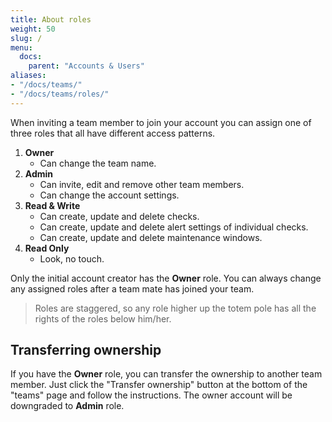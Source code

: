 ```yaml
---
title: About roles
weight: 50
slug: /
menu:
  docs:
    parent: "Accounts & Users"
aliases:
- "/docs/teams/"
- "/docs/teams/roles/"
---
```


When inviting a team member to join your account you can assign one of three roles that all have different access patterns.

1. **Owner**
    - Can change the team name.
2. **Admin**
    - Can invite, edit and remove other team members.
    - Can change the account settings.
3. **Read & Write**
    - Can create, update and delete checks.
    - Can create, update and delete alert settings of individual checks.
    - Can create, update and delete maintenance windows.
4. **Read Only**
    - Look, no touch.

Only the initial account creator has the **Owner** role. You can always change any assigned roles after a team mate has
joined your team.

> Roles are staggered, so any role higher up the totem pole has all the rights of the roles below him/her.

## Transferring ownership

If you have the **Owner** role, you can transfer the ownership to another team member. Just click the "Transfer ownership"
button at the bottom of the "teams" page and follow the instructions. The owner account will be downgraded to **Admin** role.
